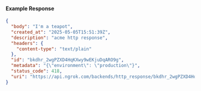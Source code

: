 <!-- Code generated for API Clients. DO NOT EDIT. -->

#### Example Response

```json
{
  "body": "I'm a teapot",
  "created_at": "2025-05-05T15:51:39Z",
  "description": "acme http response",
  "headers": {
    "content-type": "text/plain"
  },
  "id": "bkdhr_2wgPZXD4HqKXwy9wEKjuDqARO9g",
  "metadata": "{\"environment\": \"production\"}",
  "status_code": 418,
  "uri": "https://api.ngrok.com/backends/http_response/bkdhr_2wgPZXD4HqKXwy9wEKjuDqARO9g"
}
```
